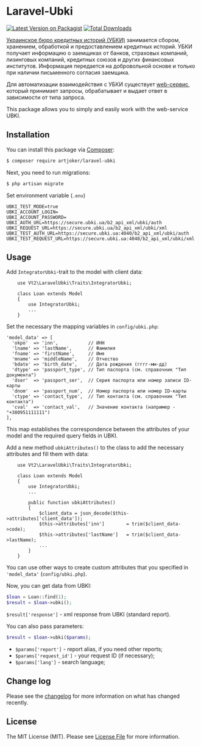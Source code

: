 # Laravel-Ubki

[![Latest Version on Packagist][ico-version]][link-packagist]
[![Total Downloads][ico-downloads]][link-downloads]

[Украинское бюро кредитных историй (УБКИ)][link-ubki] занимается сбором, хранением, обработкой и предоставлением кредитных историй. УБКИ получает информацию о заемщиках от банков, страховых компаний, лизинговых компаний, кредитных союзов и других финансовых институтов. Информация передается на добровольной основе и только при наличии письменного согласия заемщика.

Для автоматизации взаимодействия с УБКИ существует [web-сервис][link-ubki-api], который принимает запросы, обрабатывает и выдает ответ в зависимости от типа запроса. 

This package allows you to simply and easily work with the web-service UBKI.

## Installation

You can install this package via [Composer](http://getcomposer.org/): 

``` bash
$ composer require artjoker/laravel-ubki
```
Next, you need to run migrations:
```bash
$ php artisan migrate
```

Set environment variable (`.env`)
```
UBKI_TEST_MODE=true
UBKI_ACCOUNT_LOGIN=
UBKI_ACCOUNT_PASSWORD=
UBKI_AUTH_URL=https://secure.ubki.ua/b2_api_xml/ubki/auth
UBKI_REQUEST_URL=https://secure.ubki.ua/b2_api_xml/ubki/xml
UBKI_TEST_AUTH_URL=https://secure.ubki.ua:4040/b2_api_xml/ubki/auth
UBKI_TEST_REQUEST_URL=https://secure.ubki.ua:4040/b2_api_xml/ubki/xml
```
## Usage
Add `IntegratorUbki`-trait to the model with client data:
```
    use Vt2\LaravelUbki\Traits\IntegratorUbki;

    class Loan extends Model
    {
        use IntegratorUbki;
        ...
    }
```

Set the necessary the mapping variables in `config/ubki.php`:

```
'model_data' => [
  'okpo'  => 'inn',           // ИНН
  'lname' => 'lastName',      // Фамилия
  'fname' => 'firstName',     // Имя
  'mname' => 'middleName',    // Отчество
  'bdate' => 'birth_date',    // Дата рождения (гггг-мм-дд)
  'dtype' => 'passport_type', // Тип паспорта (см. справочник "Тип документа")
  'dser'  => 'passport_ser',  // Серия паспорта или номер записи ID-карты
  'dnom'  => 'passport_num',  // Номер паспорта или номер ID-карты
  'ctype' => 'contact_type',  // Тип контакта (см. справочник "Тип контакта")
  'cval'  => 'contact_val',   // Значение контакта (например - "+380951111111")
],
```
This map establishes the correspondence between the attributes of your model and the required query fields in UBKI.

Add a new method `ubkiAttributes()` to the class to add the necessary attributes and fill them with data:

```
    use Vt2\LaravelUbki\Traits\IntegratorUbki;

    class Loan extends Model
    {
        use IntegratorUbki;
        ...
        
        public function ubkiAttributes()
        {
            $client_data = json_decode($this->attributes['client_data']);
            $this->attributes['inn']        = trim($client_data->code); 
            $this->attributes['lastName']   = trim($client_data->lastName); 
            ...
        }
    }
```
You can use other ways to create custom attributes that you specified in `'model_data'` (`config/ubki.php`).

Now, you can get data from UBKI:
```php
$loan = Loan::find(1); 
$result = $loan->ubki();
```
`$result['response']` - xml response from UBKI (standard report).

You can also pass parameters:
```php
$result = $loan->ubki($params);
```
- `$params['report']` - report alias, if you need other reports; 
- `$params['request_id']` - your request ID (if necessary);
- `$params['lang']` - search language;

## Change log

Please see the [changelog](changelog.md) for more information on what has changed recently.

## License

The MIT License (MIT). Please see [License File](LICENSE.md) for more information.

[ico-version]: https://img.shields.io/packagist/v/vt2/laravel-ubki.svg?style=flat-square
[ico-downloads]: https://img.shields.io/packagist/dt/vt2/laravel-ubki.svg?style=flat-square

[link-packagist]: https://packagist.org/packages/vt2/laravel-ubki
[link-downloads]: https://packagist.org/packages/vt2/laravel-ubki
[link-ubki]: https://www.ubki.ua/
[link-ubki-api]: https://sites.google.com/ubki.ua/doc/%D0%BE%D0%B1%D1%89%D0%B8%D0%B5-%D0%BF%D1%80%D0%B8%D0%BD%D1%86%D0%B8%D0%BF%D1%8B-%D0%B2%D0%B7%D0%B0%D0%B8%D0%BC%D0%BE%D0%B4%D0%B5%D0%B9%D1%81%D1%82%D0%B2%D0%B8%D1%8F

